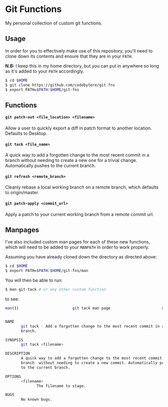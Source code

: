# Git Functions

My personal collection of custom git functions.

## Usage

In order for you to effectively make use of this repository, you'll need to clone down
its contents and ensure that they are in your `PATH`.

**N.B:** I keep this in my home directory, but you can put in anywhere
so long as it's added to your `PATH` accordingly.

```sh
$ cd $HOME
$ git clone https://github.com/codebytere/git-fns
$ export PATH=$PATH:$HOME/git-fns
```

## Functions

#### `git patch-out <file_location> <filename>`

Allow a user to quickly export a diff
in patch format to another location. Defaults to Desktop.

#### `git tack <file_name>`

A quick way to add a forgotten change to the most recent commit
in a branch without needing to create a new one for a trivial 
change. Automatically pushes to the current branch.

#### `git refresh <remote_branch>`

Cleanly rebase a local working branch on a remote branch,
which defaults to origin/master.

#### `git patch-apply <commit_url>`

Apply a patch to your current working branch from
a remote commit url.

## Manpages

I've also included custom man pages for each of these new functions, which will need to be 
added to your `MANPATH` in order to work properly.

Assuming you have already cloned down the directory as directed above:

```sh
$ cd $HOME
$ export PATH=$PATH:$HOME/git-fns/man
```

You will then be able to run:

```sh
$ man git-tack # or any other custom function
```

to see:

```sh
man(1)                        git tack man page                       man(1)


NAME
       git tack - Add a forgotten change to the most recent commit in a
       branch.

SYNOPSIS
       git tack <filename>

DESCRIPTION
       A quick way to add a forgotten change to the most recent commit in a
       branch  without needing to create a new commit. Automatically pushes
       to the current branch.

OPTIONS
       <filename>
              The filename to stage.

BUGS
       No known bugs.
```
